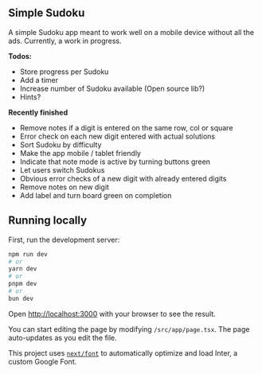 ## Simple Sudoku
A simple Sudoku app meant to work well on a mobile device without all the ads. Currently, a work in progress.

**Todos:**
- Store progress per Sudoku
- Add a timer
- Increase number of Sudoku available (Open source lib?)
- Hints?

**Recently finished**
- Remove notes if a digit is entered on the same row, col or square
- Error check on each new digit entered with actual solutions
- Sort Sudoku by difficulty
- Make the app mobile / tablet friendly
- Indicate that note mode is active by turning buttons green
- Let users switch Sudokus
- Obvious error checks of a new digit with already entered digits
- Remove notes on new digit
- Add label and turn board green on completion

## Running locally

First, run the development server:

```bash
npm run dev
# or
yarn dev
# or
pnpm dev
# or
bun dev
```

Open [http://localhost:3000](http://localhost:3000) with your browser to see the result.

You can start editing the page by modifying `/src/app/page.tsx`. The page auto-updates as you edit the file.

This project uses [`next/font`](https://nextjs.org/docs/basic-features/font-optimization) to automatically optimize and load Inter, a custom Google Font.
